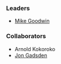 ### Leaders

* [Mike Goodwin](mailto:mike.goodwin@owasp.org)

### Collaborators
* Arnold Kokoroko
* [Jon Gadsden](mailto:jon.gadsden@owasp.org)
